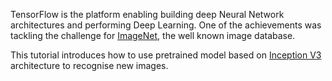 TensorFlow is the platform enabling building deep Neural Network architectures and performing Deep Learning. One of the achievements was tackling the challenge for [ImageNet](http://www.image-net.org/), the well known image database.  

This tutorial introduces how to use pretrained model based on [Inception V3](https://github.com/tensorflow/models/tree/master/inception) architecture to recognise new images.
